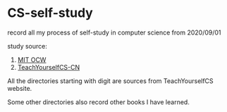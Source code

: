 # CS-self-study

record all my process of self-study in computer science from 2020/09/01

study source:
1. [MIT OCW](https://ocw.mit.edu/index.htm)
2. [TeachYourselfCS-CN](https://github.com/keithnull/TeachYourselfCS-CN)

All the directories starting with digit are sources from TeachYourselfCS website.

Some other directories also record other books I have learned.
